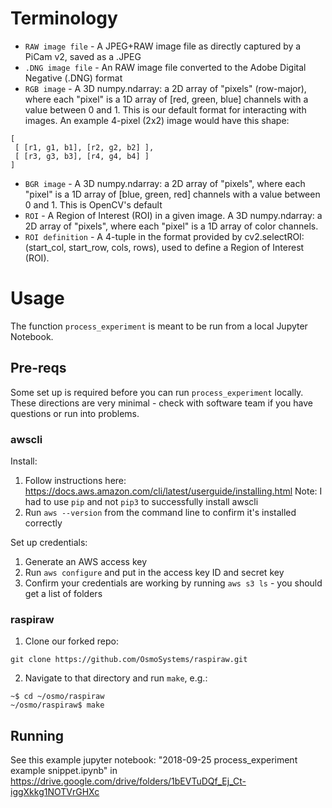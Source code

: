 # Terminology
* `RAW image file` - A JPEG+RAW image file as directly captured by a PiCam v2, saved as a .JPEG
* `.DNG image file` - An RAW image file converted to the Adobe Digital Negative (.DNG) format
* `RGB image` - A 3D numpy.ndarray: a 2D array of "pixels" (row-major), where each "pixel" is a 1D array of [red, green, blue] channels with a value between 0 and 1. This is our default format for interacting with images. An example 4-pixel (2x2) image would have this shape:

```
[
 [ [r1, g1, b1], [r2, g2, b2] ],
 [ [r3, g3, b3], [r4, g4, b4] ]
]
```

* `BGR image` - A 3D numpy.ndarray: a 2D array of "pixels", where each "pixel" is a 1D array of [blue, green, red] channels with a value between 0 and 1. This is OpenCV's default
* `ROI` - A Region of Interest (ROI) in a given image. A 3D numpy.ndarray: a 2D array of "pixels", where each "pixel" is a 1D array of color channels.
* `ROI definition` - A 4-tuple in the format provided by cv2.selectROI: (start_col, start_row, cols, rows), used to define a Region of Interest (ROI).


# Usage
The function `process_experiment` is meant to be run from a local Jupyter Notebook.

## Pre-reqs
Some set up is required before you can run `process_experiment` locally. These directions are very minimal - check with software team if you have questions or run into problems.

### awscli
Install:
1. Follow instructions here: https://docs.aws.amazon.com/cli/latest/userguide/installing.html
Note: I had to use `pip` and not `pip3` to successfully install awscli
2. Run `aws --version` from the command line to confirm it's installed correctly

Set up credentials:
1. Generate an AWS access key
2. Run `aws configure` and put in the access key ID and secret key
3. Confirm your credentials are working by running `aws s3 ls` - you should get a list of folders

### raspiraw
1. Clone our forked repo:
```
git clone https://github.com/OsmoSystems/raspiraw.git
```

2. Navigate to that directory and run `make`, e.g.:
```
~$ cd ~/osmo/raspiraw
~/osmo/raspiraw$ make
```

## Running
See this example jupyter notebook: "2018-09-25 process_experiment example snippet.ipynb" in https://drive.google.com/drive/folders/1bEVTuDQf_Ej_Ct-iggXkkg1NOTVrGHXc
